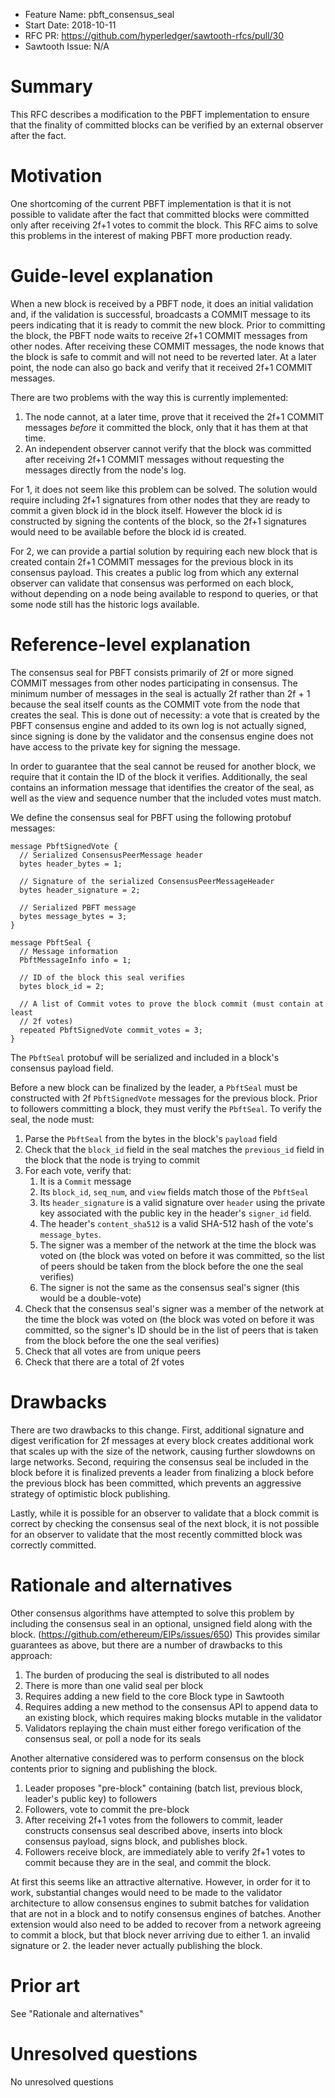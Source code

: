 - Feature Name: pbft_consensus_seal
- Start Date: 2018-10-11
- RFC PR: https://github.com/hyperledger/sawtooth-rfcs/pull/30
- Sawtooth Issue: N/A

# Summary
[summary]: #summary

This RFC describes a modification to the PBFT implementation to ensure that the
finality of committed blocks can be verified by an external observer after the
fact.

# Motivation
[motivation]: #motivation

One shortcoming of the current PBFT implementation is that it is not possible
to validate after the fact that committed blocks were committed only after
receiving 2f+1 votes to commit the block. This RFC aims to solve this problems
in the interest of making PBFT more production ready.

# Guide-level explanation
[guide-level-explanation]: #guide-level-explanation

When a new block is received by a PBFT node, it does an initial validation and,
if the validation is successful, broadcasts a COMMIT message to its peers
indicating that it is ready to commit the new block. Prior to committing the
block, the PBFT node waits to receive 2f+1 COMMIT messages from other nodes.
After receiving these COMMIT messages, the node knows that the block is safe to
commit and will not need to be reverted later. At a later point, the node can
also go back and verify that it received 2f+1 COMMIT messages.

There are two problems with the way this is currently implemented:

1. The node cannot, at a later time, prove that it received the 2f+1 COMMIT
   messages _before_ it committed the block, only that it has them at that
   time.
2. An independent observer cannot verify that the block was committed after
   receiving 2f+1 COMMIT messages without requesting the messages directly from
   the node's log.

For 1, it does not seem like this problem can be solved. The solution would
require including 2f+1 signatures from other nodes that they are ready to
commit a given block id in the block itself. However the block id is
constructed by signing the contents of the block, so the 2f+1 signatures would
need to be available before the block id is created.

For 2, we can provide a partial solution by requiring each new block that is
created contain 2f+1 COMMIT messages for the previous block in its consensus
payload. This creates a public log from which any external observer can
validate that consensus was performed on each block, without depending on a
node being available to respond to queries, or that some node still has the
historic logs available.

# Reference-level explanation
[reference-level-explanation]: #reference-level-explanation

The consensus seal for PBFT consists primarily of 2f or more signed COMMIT
messages from other nodes participating in consensus. The minimum number of
messages in the seal is actually 2f rather than 2f + 1 because the seal itself
counts as the COMMIT vote from the node that creates the seal. This is done out
of necessity: a vote that is created by the PBFT consensus engine and added to
its own log is not actually signed, since signing is done by the validator and
the consensus engine does not have access to the private key for signing the
message.

In order to guarantee that the seal cannot be reused for another block, we
require that it contain the ID of the block it verifies. Additionally, the seal
contains an information message that identifies the creator of the seal, as well
as the view and sequence number that the included votes must match.

We define the consensus seal for PBFT using the following protobuf messages:

    message PbftSignedVote {
      // Serialized ConsensusPeerMessage header
      bytes header_bytes = 1;

      // Signature of the serialized ConsensusPeerMessageHeader
      bytes header_signature = 2;

      // Serialized PBFT message
      bytes message_bytes = 3;
    }

    message PbftSeal {
      // Message information
      PbftMessageInfo info = 1;

      // ID of the block this seal verifies
      bytes block_id = 2;

      // A list of Commit votes to prove the block commit (must contain at least
      // 2f votes)
      repeated PbftSignedVote commit_votes = 3;
    }

The `PbftSeal` protobuf will be serialized and included in a block's consensus
payload field.

Before a new block can be finalized by the leader, a `PbftSeal` must be
constructed with 2f `PbftSignedVote` messages for the previous block. Prior to
followers committing a block, they must verify the `PbftSeal`. To verify the
seal, the node must:

1. Parse the `PbftSeal` from the bytes in the block's `payload` field
2. Check that the `block_id` field in the seal matches the `previous_id` field
   in the block that the node is trying to commit
3. For each vote, verify that:
   1. It is a `Commit` message
   2. Its `block_id`, `seq_num`, and `view` fields match those of the `PbftSeal`
   3. Its `header_signature` is a valid signature over `header` using the
      private key associated with the public key in the header's `signer_id`
      field.
   4. The header's `content_sha512` is a valid SHA-512 hash of the vote's
      `message_bytes`.
   5. The signer was a member of the network at the time the block was voted on
      (the block was voted on before it was committed, so the list of peers
      should be taken from the block before the one the seal verifies)
   6. The signer is not the same as the consensus seal's signer (this would be a
      double-vote)
4. Check that the consensus seal's signer was a member of the network at the
   time the block was voted on (the block was voted on before it was committed,
   so the signer's ID should be in the list of peers that is taken from the
   block before the one the seal verifies)
5. Check that all votes are from unique peers
6. Check that there are a total of 2f votes

# Drawbacks
[drawbacks]: #drawbacks

There are two drawbacks to this change. First, additional signature and digest
verification for 2f messages at every block creates additional work that
scales up with the size of the network, causing further slowdowns on large
networks. Second, requiring the consensus seal be included in the block before
it is finalized prevents a leader from finalizing a block before the previous
block has been committed, which prevents an aggressive strategy of optimistic
block publishing.

Lastly, while it is possible for an observer to validate that a block commit is
correct by checking the consensus seal of the next block, it is not possible
for an observer to validate that the most recently committed block was
correctly committed.

# Rationale and alternatives
[alternatives]: #alternatives

Other consensus algorithms have attempted to solve this problem by including
the consensus seal in an optional, unsigned field along with the block. (https://github.com/ethereum/EIPs/issues/650)
This provides similar guarantees as above, but there are a number of drawbacks
to this approach:

1. The burden of producing the seal is distributed to all nodes
2. There is more than one valid seal per block
3. Requires adding a new field to the core Block type in Sawtooth
4. Requires adding a new method to the consensus API to append data to an
   existing block, which requires making blocks mutable in the validator
5. Validators replaying the chain must either forego verification of the
   consensus seal, or poll a node for its seals

Another alternative considered was to perform consensus on the block contents
prior to signing and publishing the block.

1. Leader proposes "pre-block" containing (batch list, previous block, leader's
   public key) to followers
2. Followers, vote to commit the pre-block
3. After receiving 2f+1 votes from the followers to commit, leader constructs
   consensus seal described above, inserts into block consensus payload, signs
   block, and publishes block.
4. Followers receive block, are immediately able to verify 2f+1 votes to commit
   because they are in the seal, and commit the block.

At first this seems like an attractive alternative. However, in order for it to
work, substantial changes would need to be made to the validator architecture
to allow consensus engines to submit batches for validation that are not in a
block and to notify consensus engines of batches. Another extension would also
need to be added to recover from a network agreeing to commit a block, but that
block never arriving due to either 1. an invalid signature or 2. the leader
never actually publishing the block.

# Prior art
[prior-art]: #prior-art

See "Rationale and alternatives"

# Unresolved questions
[unresolved]: #unresolved-questions

No unresolved questions
